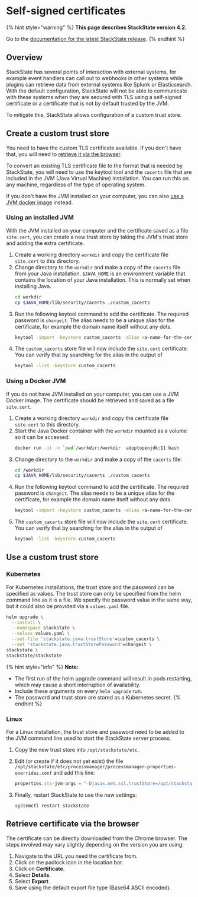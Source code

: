 # Self-signed certificates

{% hint style="warning" %}
**This page describes StackState version 4.2.**

Go to the [documentation for the latest StackState release](https://docs.stackstate.com/).
{% endhint %}

## Overview

StackState has several points of interaction with external systems, for example event handlers can call out to webhooks in other systems while plugins can retrieve data from external systems like Splunk or Elasticsearch. With the default configuration, StackState will not be able to communicate with these systems when they are secured with TLS using a self-signed certificate or a certificate that is not by default trusted by the JVM.

To mitigate this, StackState allows configuration of a custom trust store.

## Create a custom trust store

You need to have the custom TLS certificate available. If you don't have that, you will need to [retrieve it via the browser](#retrieve-certificate-via-the-browser).

To convert an existing TLS certificate file to the format that is needed by StackState, you will need to use the keytool tool and the `cacerts` file that are included in the JVM (Java Virtual Machine) installation. You can run this on any machine, regardless of the type of operating system. 

If you don't have the JVM installed on your computer, you can also [use a JVM docker image](#using-a-docker-jvm) instead.

### Using an installed JVM

With the JVM installed on your computer and the certificate saved as a file `site.cert`, you can create a new trust store by taking the JVM's trust store and adding the extra certificate.

1. Create a working directory `workdir` and copy the certificate file `site.cert` to this directory.
2. Change directory to the `workdir` and make a copy of the `cacerts` file from your Java installation. `$JAVA_HOME` is an environment variable that contains the location of your Java installation. This is normally set when installing Java.
   ```bash
   cd workdir
   cp $JAVA_HOME/lib/security/cacerts ./custom_cacerts
   ```
3. Run the following keytool command to add the certificate. The required password is `changeit`. The alias needs to be a unique alias for the certificate, for example the domain name itself without any dots.
   ```bash
   keytool -import -keystore custom_cacerts -alias <a-name-for-the-certificate>  -file site.cert
   ```
4. The `custom_cacerts` store file will now include the `site.cert` certificate. You can verify that by searching for the alias in the output of
   ```bash
   keytool -list -keystore custom_cacerts
   ```

### Using a Docker JVM

If you do not have JVM installed on your computer, you can use a JVM Docker image. The certificate should be retrieved and saved as a file `site.cert`.

1. Create a working directory `workdir` and copy the certificate file `site.cert` to this directory.
2. Start the Java Docker container with the `workdir` mounted as a volume so it can be accessed:
   ```bash
   docker run -it -v `pwd`/workdir:/workdir  adoptopenjdk:11 bash
   ```
3. Change directory to the `workdir` and make a copy of the `cacerts` file:
   ```bash
   cd /workdir
   cp $JAVA_HOME/lib/security/cacerts ./custom_cacerts
   ```
4. Run the following keytool command to add the certificate. The required password is `changeit`. The alias needs to be a unique alias for the certificate, for example the domain name itself without any dots.
   ```bash
   keytool -import -keystore custom_cacerts -alias <a-name-for-the-certificate>  -file site.cert
   ```
5. The `custom_cacerts` store file will now include the `site.cert` certificate. You can verify that by searching for the alias in the output of
    ```bash
    keytool -list -keystore custom_cacerts
    ```

## Use a custom trust store

### Kubernetes

For Kubernetes installations, the trust store and the password can be specified as values. The trust store can only be specified from the helm command line as it is a file. We specify the password value in the same way, but it could also be provided via a `values.yaml` file.

```bash
helm upgrade \
  --install \
  --namespace stackstate \
  --values values.yaml \
  --set-file 'stackstate.java.trustStore'=custom_cacerts \
  --set 'stackstate.java.trustStorePassword'=changeit \
stackstate \
stackstate/stackstate
```

{% hint style="info" %}
**Note:**
* The first run of the helm upgrade command will result in pods restarting, which may cause a short interruption of availability.
* Include these arguments on every `helm upgrade` run.
* The password and trust store are stored as a Kubernetes secret.
{% endhint %}

### Linux
For a Linux installation, the trust store and password need to be added to the JVM command line used to start the StackState server process.

1. Copy the new trust store into `/opt/stackstate/etc`. 
2. Edit (or create if it does not yet exist) the file `/opt/stackstate/etc/processmanager/processmanager-properties-overrides.conf` and add this line:
    ```javascript
    properties.sts-jvm-args = "-Djavax.net.ssl.trustStore=/opt/stackstate/etc/custom_cacerts -Djavax.net.ssl.trustStoreType=jks -Djavax.net.ssl.trustStorePassword=changeit"
    ```

3. Finally, restart StackState to use the new settings:
    ```
    systemctl restart stackstate
    ```

## Retrieve certificate via the browser

The certificate can be directly downloaded from the Chrome browser. The steps involved may vary slightly depending on the version you are using:

1. Navigate to the URL you need the certificate from.
2. Click on the padlock icon in the location bar.
3. Click on **Certificate**.
4. Select **Details**.
5. Select **Export**.
6. Save using the default export file type (Base64 ASCII encoded).
